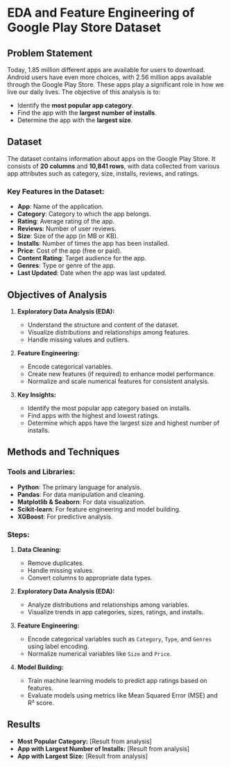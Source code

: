 # EDA and Feature Engineering of Google Play Store Dataset

## Problem Statement

Today, 1.85 million different apps are available for users to download. Android users have even more choices, with 2.56 million apps available through the Google Play Store. These apps play a significant role in how we live our daily lives. The objective of this analysis is to:

- Identify the **most popular app category**.
- Find the app with the **largest number of installs**.
- Determine the app with the **largest size**.

## Dataset

The dataset contains information about apps on the Google Play Store. It consists of **20 columns** and **10,841 rows**, with data collected from various app attributes such as category, size, installs, reviews, and ratings.

### Key Features in the Dataset:
- **App**: Name of the application.
- **Category**: Category to which the app belongs.
- **Rating**: Average rating of the app.
- **Reviews**: Number of user reviews.
- **Size**: Size of the app (in MB or KB).
- **Installs**: Number of times the app has been installed.
- **Price**: Cost of the app (free or paid).
- **Content Rating**: Target audience for the app.
- **Genres**: Type or genre of the app.
- **Last Updated**: Date when the app was last updated.

## Objectives of Analysis

1. **Exploratory Data Analysis (EDA):**
   - Understand the structure and content of the dataset.
   - Visualize distributions and relationships among features.
   - Handle missing values and outliers.

2. **Feature Engineering:**
   - Encode categorical variables.
   - Create new features (if required) to enhance model performance.
   - Normalize and scale numerical features for consistent analysis.

3. **Key Insights:**
   - Identify the most popular app category based on installs.
   - Find apps with the highest and lowest ratings.
   - Determine which apps have the largest size and highest number of installs.

## Methods and Techniques

### Tools and Libraries:
- **Python**: The primary language for analysis.
- **Pandas**: For data manipulation and cleaning.
- **Matplotlib & Seaborn**: For data visualization.
- **Scikit-learn**: For feature engineering and model building.
- **XGBoost**: For predictive analysis.

### Steps:
1. **Data Cleaning:**
   - Remove duplicates.
   - Handle missing values.
   - Convert columns to appropriate data types.

2. **Exploratory Data Analysis (EDA):**
   - Analyze distributions and relationships among variables.
   - Visualize trends in app categories, sizes, ratings, and installs.

3. **Feature Engineering:**
   - Encode categorical variables such as `Category`, `Type`, and `Genres` using label encoding.
   - Normalize numerical variables like `Size` and `Price`.

4. **Model Building:**
   - Train machine learning models to predict app ratings based on features.
   - Evaluate models using metrics like Mean Squared Error (MSE) and R² score.

## Results

- **Most Popular Category:** [Result from analysis]
- **App with Largest Number of Installs:** [Result from analysis]
- **App with Largest Size:** [Result from analysis]



